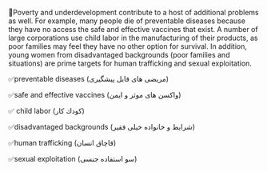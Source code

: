 

🔆Poverty and underdevelopment contribute to a host of additional problems as well. For example, many people die of preventable diseases because they have no access the safe and effective vaccines that exist. A number of large corporations use child labor in the manufacturing of their products, as poor families may feel they have no other option for survival. In addition, young women from disadvantaged backgrounds (poor families and situations) are prime targets for human trafficking and sexual exploitation.


✅preventable diseases
(مريضى هاى قابل پيشگيرى)

✅safe and effective vaccines 
(واكسن هاى موثر و ايمن) 

✅ child labor
(كودك كار)

✅disadvantaged backgrounds
(شرايط و خانواده خيلى فقير)

✅human trafficking
(قاچاق انسان)

✅sexual exploitation
(سو استفاده جنسى)
